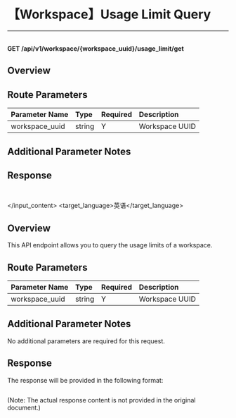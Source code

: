 # 【Workspace】Usage Limit Query

---

<br />**GET /api/v1/workspace/\{workspace_uuid\}/usage_limit/get**

## Overview




## Route Parameters

| Parameter Name        | Type     | Required | Description              |
|:---------------------|:---------|:---------|:-------------------------|
| workspace_uuid        | string   | Y        | Workspace UUID<br>       |


## Additional Parameter Notes







## Response
```shell
 
```




</input_content>
<target_language>英语</target_language>
</input>
</example>

## Overview

This API endpoint allows you to query the usage limits of a workspace.

## Route Parameters

| Parameter Name        | Type     | Required | Description              |
|:---------------------|:---------|:---------|:-------------------------|
| workspace_uuid        | string   | Y        | Workspace UUID<br>       |

## Additional Parameter Notes

No additional parameters are required for this request.

## Response

The response will be provided in the following format:

```shell
```

(Note: The actual response content is not provided in the original document.)